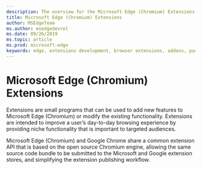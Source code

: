 ```yaml
---
description: The overview for the Microsoft Edge (Chromium) Extensions.
title: Microsoft Edge (Chromium) Extensions
author: MSEdgeTeam
ms.author: msedgedevrel
ms.date: 09/26/2019
ms.topic: article
ms.prod: microsoft-edge
keywords: edge, extensions development, browser extensions, addons, partner center, developer
---
```


# Microsoft Edge \(Chromium\) Extensions  

Extensions are small programs that can be used to add new features to Microsoft Edge \(Chromium\) or modify the existing functionality. Extensions are intended to improve a user’s day-to-day browsing experience by providing niche functionality that is important to targeted audiences.  

Microsoft Edge \(Chromium\) and Google Chrome share a common extension API that is based on the open source Chromium engine, allowing the same source code bundle to be submitted to the Microsoft and Google extension stores, and simplifying the extension publishing workflow.
